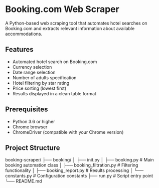 # Booking.com Web Scraper

A Python-based web scraping tool that automates hotel searches on Booking.com and extracts relevant information about available accommodations.

## Features

- Automated hotel search on Booking.com
- Currency selection
- Date range selection
- Number of adults specification
- Hotel filtering by star rating
- Price sorting (lowest first)
- Results displayed in a clean table format

## Prerequisites

- Python 3.6 or higher
- Chrome browser
- ChromeDriver (compatible with your Chrome version)

## Project Structure
booking-scraper/
├── booking/
│ ├── init.py
│ ├── booking.py # Main booking automation class
│ ├── booking_filtration.py # Filtering functionality
│ ├── booking_report.py # Results processing
│ └── constants.py # Configuration constants
├── run.py # Script entry point
└── README.md

